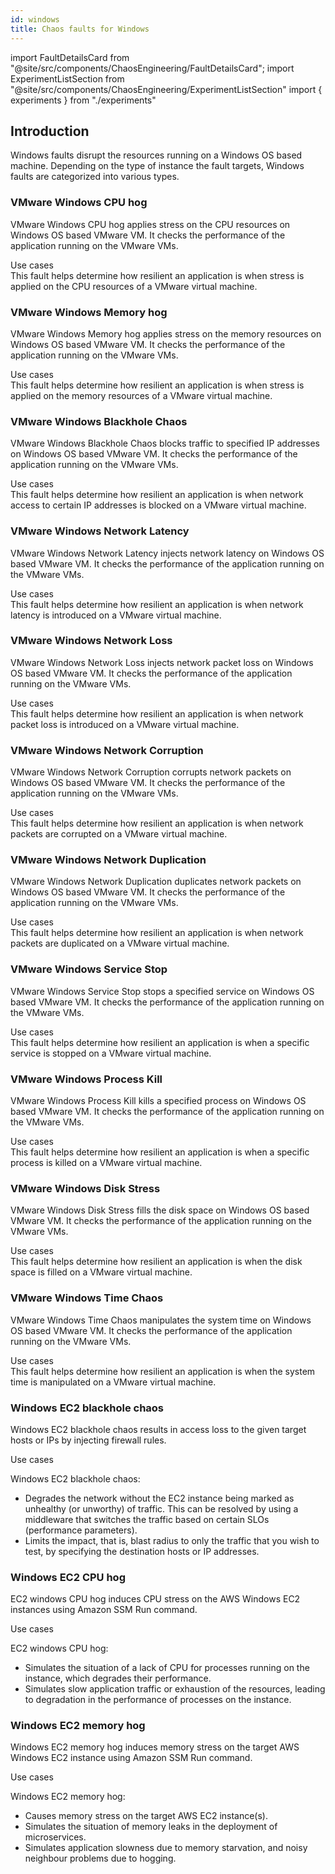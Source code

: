 ```yaml
---
id: windows
title: Chaos faults for Windows
---
```


<!-- Import statement for Custom Components -->

import FaultDetailsCard from "@site/src/components/ChaosEngineering/FaultDetailsCard";
import ExperimentListSection from "@site/src/components/ChaosEngineering/ExperimentListSection"
import { experiments } from "./experiments"

<!-- Heading Description -->

<div>

## Introduction

Windows faults disrupt the resources running on a Windows OS based machine. Depending on the type of instance the fault targets, Windows faults are categorized into various types.

<ExperimentListSection experiments={experiments} />

<FaultDetailsCard category="windows">

### VMware Windows CPU hog

VMware Windows CPU hog applies stress on the CPU resources on Windows OS based VMware VM. It checks the performance of the application running on the VMware VMs.

<accordion color="green">
<summary>Use cases</summary>
This fault helps determine how resilient an application is when stress is applied on the CPU resources of a VMware virtual machine.
</accordion>

</FaultDetailsCard>

<FaultDetailsCard category="windows">

<!-- please specify category in above tag to generate correct experiment icons and links by itself, if links are broken please contact @Sahil, that's me -->

### VMware Windows Memory hog

VMware Windows Memory hog applies stress on the memory resources on Windows OS based VMware VM. It checks the performance of the application running on the VMware VMs.

<accordion color="green">
<summary>Use cases</summary>
This fault helps determine how resilient an application is when stress is applied on the memory resources of a VMware virtual machine.
</accordion>

</FaultDetailsCard>

<FaultDetailsCard category="windows">

### VMware Windows Blackhole Chaos

VMware Windows Blackhole Chaos blocks traffic to specified IP addresses on Windows OS based VMware VM. It checks the performance of the application running on the VMware VMs.

<accordion color="green">
<summary>Use cases</summary>
This fault helps determine how resilient an application is when network access to certain IP addresses is blocked on a VMware virtual machine.
</accordion>

</FaultDetailsCard>

<FaultDetailsCard category="windows">

### VMware Windows Network Latency

VMware Windows Network Latency injects network latency on Windows OS based VMware VM. It checks the performance of the application running on the VMware VMs.

<accordion color="green">
<summary>Use cases</summary>
This fault helps determine how resilient an application is when network latency is introduced on a VMware virtual machine.
</accordion>

</FaultDetailsCard>

<FaultDetailsCard category="windows">

### VMware Windows Network Loss

VMware Windows Network Loss injects network packet loss on Windows OS based VMware VM. It checks the performance of the application running on the VMware VMs.

<accordion color="green">
<summary>Use cases</summary>
This fault helps determine how resilient an application is when network packet loss is introduced on a VMware virtual machine.
</accordion>

</FaultDetailsCard>

<FaultDetailsCard category="windows">

### VMware Windows Network Corruption

VMware Windows Network Corruption corrupts network packets on Windows OS based VMware VM. It checks the performance of the application running on the VMware VMs.

<accordion color="green">
<summary>Use cases</summary>
This fault helps determine how resilient an application is when network packets are corrupted on a VMware virtual machine.
</accordion>

</FaultDetailsCard>

<FaultDetailsCard category="windows">

### VMware Windows Network Duplication

VMware Windows Network Duplication duplicates network packets on Windows OS based VMware VM. It checks the performance of the application running on the VMware VMs.

<accordion color="green">
<summary>Use cases</summary>
This fault helps determine how resilient an application is when network packets are duplicated on a VMware virtual machine.
</accordion>

</FaultDetailsCard>

<FaultDetailsCard category="windows">

### VMware Windows Service Stop

VMware Windows Service Stop stops a specified service on Windows OS based VMware VM. It checks the performance of the application running on the VMware VMs.

<accordion color="green">
<summary>Use cases</summary>
This fault helps determine how resilient an application is when a specific service is stopped on a VMware virtual machine.
</accordion>

</FaultDetailsCard>

<FaultDetailsCard category="windows">

### VMware Windows Process Kill

VMware Windows Process Kill kills a specified process on Windows OS based VMware VM. It checks the performance of the application running on the VMware VMs.

<accordion color="green">
<summary>Use cases</summary>
This fault helps determine how resilient an application is when a specific process is killed on a VMware virtual machine.
</accordion>

</FaultDetailsCard>

<FaultDetailsCard category="windows">

### VMware Windows Disk Stress

VMware Windows Disk Stress fills the disk space on Windows OS based VMware VM. It checks the performance of the application running on the VMware VMs.

<accordion color="green">
<summary>Use cases</summary>
This fault helps determine how resilient an application is when the disk space is filled on a VMware virtual machine.
</accordion>

</FaultDetailsCard>

<FaultDetailsCard category="windows">

### VMware Windows Time Chaos

VMware Windows Time Chaos manipulates the system time on Windows OS based VMware VM. It checks the performance of the application running on the VMware VMs.

<accordion color="green">
<summary>Use cases</summary>
This fault helps determine how resilient an application is when the system time is manipulated on a VMware virtual machine.
</accordion>

</FaultDetailsCard>

<FaultDetailsCard category="windows">

### Windows EC2 blackhole chaos

Windows EC2 blackhole chaos results in access loss to the given target hosts or IPs by injecting firewall rules.

<accordion color="green">
    <summary>Use cases</summary>
    
Windows EC2 blackhole chaos:
- Degrades the network without the EC2 instance being marked as unhealthy (or unworthy) of traffic. This can be resolved by using a middleware that switches the traffic based on certain SLOs (performance parameters). 
- Limits the impact, that is, blast radius to only the traffic that you wish to test, by specifying the destination hosts or IP addresses. 

</accordion>
</FaultDetailsCard>

<FaultDetailsCard category="windows">

### Windows EC2 CPU hog

EC2 windows CPU hog induces CPU stress on the AWS Windows EC2 instances using Amazon SSM Run command.

<accordion color="green">
    <summary>Use cases</summary>

EC2 windows CPU hog:
- Simulates the situation of a lack of CPU for processes running on the instance, which degrades their performance. 
- Simulates slow application traffic or exhaustion of the resources, leading to degradation in the performance of processes on the instance.

</accordion>
</FaultDetailsCard>

<FaultDetailsCard category="windows">

### Windows EC2 memory hog

Windows EC2 memory hog induces memory stress on the target AWS Windows EC2 instance using Amazon SSM Run command.

<accordion color="green">
    <summary>Use cases</summary>

Windows EC2 memory hog:
- Causes memory stress on the target AWS EC2 instance(s).
- Simulates the situation of memory leaks in the deployment of microservices.
- Simulates application slowness due to memory starvation, and noisy neighbour problems due to hogging.

</accordion>
</FaultDetailsCard>
</div>
